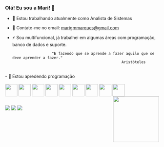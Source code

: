 ### Olá! Eu sou a Mari! 👋

- 🔭 Estou trabalhando atualmente como Analista de Sistemas
- 📩 Contate-me no email: marigmmarques@gmail.com
- ⚡ Sou multifuncional, já trabalhei em algumas áreas com programação, banco de dados e suporte.

                        "É fazendo que se aprende a fazer aquilo que se deve aprender a fazer."
                                                        Aristóteles 
                                                       
<br>  
- 🌱 Estou apredendo programação
<br> 
<div style="display: inline_block"><br>
<img align="center" heignht="30" width="40" src="https://cdn.jsdelivr.net/gh/devicons/devicon/icons/html5/html5-original.svg"/>
<img align="center" heignht="30" width="40" src="https://cdn.jsdelivr.net/gh/devicons/devicon/icons/css3/css3-original.svg"/>
<img align="center" heignht="30" width="40" src="https://cdn.jsdelivr.net/gh/devicons/devicon/icons/bootstrap/bootstrap-original.svg"/>
<img align="center" heignht="30" width="40" src="https://cdn.jsdelivr.net/gh/devicons/devicon/icons/react/react-original.svg"/>
<img align="center" heignht="30" width="40" src="https://cdn.jsdelivr.net/gh/devicons/devicon/icons/canva/canva-original.svg"/>
<img align="center" heignht="30" width="40" src="https://cdn.jsdelivr.net/gh/devicons/devicon/icons/java/java-original-wordmark.svg"/>
<img align="center" heignht="30" width="40" src="https://cdn.jsdelivr.net/gh/devicons/devicon/icons/spring/spring-original-wordmark.svg"/>
<img align="center" heignht="30" width="40" src="https://cdn.jsdelivr.net/gh/devicons/devicon/icons/javascript/javascript-original.svg"/>
<img align="center" heignht="30" width="40" src="https://cdn.jsdelivr.net/gh/devicons/devicon/icons/postgresql/postgresql-original-wordmark.svg"/>
<img align="right" width="150" src="https://cdn.picrew.me/shareImg/org/202302/318008_WKTBBmHM.png"/>
</div>

##

<div>
<a href = "mailto:marigmmarques@gmail.com"><img src="https://img.shields.io/badge/Gmail-D14836?style=for-the-badge&logo=gmail&logoColor=white" target="_blank"></a>
<a href="https://instagram.com/marigmmarques" target="_blank"><img src="https://img.shields.io/badge/-Instagram-%23E4405F?style=for-the-badge&logo=instagram&logoColor=white" target="_blank"></a>
<a href="https://www.linkedin.com/in/mariana-marques-6524a9103/" target="_blank"><img src="https://img.shields.io/badge/-LinkedIn-%230077B5?style=for-the-badge&logo=linkedin&logoColor=white" target="_blank"></a>   
</div>
<br> 
